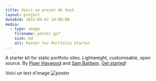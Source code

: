 ```yaml
---
title: Voici un projet de test 
layout: project
dateEnd: 2022-04-07 19:00:00
media:
  - type: image
    filename: poster.gif
    size: md
    alt: Poster for Portfolio Starter
---
```


A starter kit for static portfolio sites. Lightweight, customisable, open source. By [Piper Haywood](https://piperhaywood.com) and [Sam Baldwin](https://sambaldwin.info). [Get started](https://github.com/sb-ph/portfolio-starter)!

Voici un text d'image 
![poster](poster.gif)
